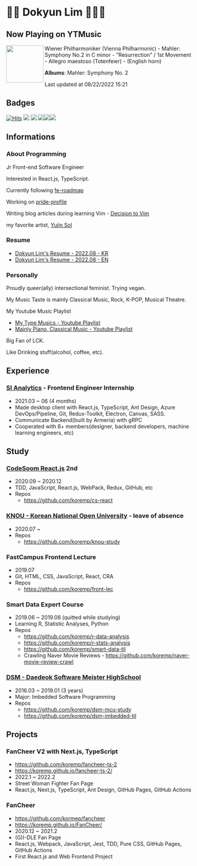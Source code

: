 # 🦄🍃 Dokyun Lim 🍃🏳️‍🌈

## Now Playing on YTMusic

[<img align="left" width="100" src="https://lh3.googleusercontent.com/8d2hewJvppoCHyZVDe1TuDryRTPFmsykZEwWP7py1yn5zrVkIMVZaIrOe9MDRkSTyJRfYde_jTpWMe0YJg">](https://music.youtube.com/watch?v=hFpvD-dq5Bo)

Wiener Philharmoniker (Vienna Philharmonic) - Mahler: Symphony No.2 in C minor - "Resurrection" / 1st Movement - Allegro maestoso (Totenfeier) - (English horn)

**Albums**: Mahler: Symphony No. 2

Last updated at 08/22/2022 15:21

## Badges

[![Hits](https://hits.seeyoufarm.com/api/count/incr/badge.svg?url=https%3A%2F%2Fgithub.com%2Fkoremp%2Fkormep&count_bg=%2379C83D&title_bg=%23555555&icon=&icon_color=%23E7E7E7&title=hits&edge_flat=false)](https://hits.seeyoufarm.com) <a href="https://velog.io/@koremp"><img src="https://img.shields.io/badge/koremp.log-3DDC84?style=flat-square&logo=Velog&logoColor=white"/></a> <a href="https://koremp.github.io"><img src="https://img.shields.io/badge/koremp.github.io-blog-orange?style=flat-square&logo=Blogger"/></a> <a href="https://www.linkedin.com/in/koremp"><img src="https://img.shields.io/badge/LinkedIn-0077B5?style=flat-square&logo=linkedin&logoColor=white"/></a><a href="https://dev.to/koremp"><img src="https://img.shields.io/badge/dev.to-0A0A0A?style=for-the-badge&logo=devdotto&logoColor=white"/></a><a href="https://twitter.com/claire_lim_dk"><img src="https://img.shields.io/badge/Twitter(EN)-1DA1F2?style=for-the-badge&logo=twitter&logoColor=white"/></a>

## Informations

### About Programming

Jr Front-end Software Engineer

Interested in React.js, TypeScript.

Currently following [fe-roadmap](https://euncho.medium.com/%ED%94%84%EB%A1%A0%ED%8A%B8%EC%97%94%EB%93%9C-%ED%95%99%EC%8A%B5-%EB%A1%9C%EB%93%9C%EB%A7%B5-91c3bc11dec0)

Working on [pride-profile](https://github.com/koremp/pride-profile)

Writing blog articles during learning Vim - [Decision to Vim](https://dev.to/koremp/decision-to-vim-1-buy-m1-air-255h)

my favorite artist, [Yujin Sol](https://instagram.com/ujin_26)

### Resume

* [Dokyun Lim's Resume - 2022.08 - KR](https://docs.google.com/document/d/1r9XLlzQ26mHWY3s0EMFtxAvLgcSiahizcKAVA6i9d8c/edit)
* [Dokyun Lim's Resume - 2022.08 - EN](https://docs.google.com/document/d/1LoNoqn7I6ZHLONrlGT0KinQadcWyTy8VMsWPNnhc4sw/edit?usp=sharing)

### Personally

Proudly queer(ally) intersectional feminist. Trying vegan.

My Music Taste is mainly Classical Music, Rock, K-POP, Musical Theatre. 

My Youtube Music Playlist

* [My Type Musics - Youtube Playlist](https://youtube.com/playlist?list=PLA8UnQkZ80qjY4xo6bCoX0uREdFwTLtRA)
* [Mainly Piano, Classical Music - Youtube Playlist](https://youtube.com/playlist?list=PLA8UnQkZ80qj4MRsXp6DHVsbXRTKna8lD)

Big Fan of LCK.

Like Drinking stuff(alcohol, coffee, etc). 

## Experience

### [SI Analytics](https://www.si-analytics.ai/) - Frontend Engineer Internship

* 2021.03 ~ 06 (4 months)
* Made desktop client with React.js, TypeScript, Ant Design, Azure DevOps/Pipeline, Git, Redux-Toolkit, Electron, Canvas, SASS.
* Communicate Backend(built by Armeria) with gRPC
* Cooperated with 8+ members(designer, backend developers, machine learning engineers, etc)

## Study

### [CodeSoom React.js](https://www.codesoom.com/courses/react) 2nd

* 2020.09 ~ 2020.12 
* TDD, JavaScript, React.js, WebPack, Redux, GitHub, etc
* Repos
  * <https://github.com/koremp/cs-react>

### [KNOU - Korean National Open University](https://knou.ac.kr) - leave of absence

* 2020.07 ~ 
* Repos
  * <https://github.com/koremp/knou-study>

### FastCampus Frontend Lecture

* 2019.07
* Git, HTML, CSS, JavaScript, React, CRA
* Repos
  * <https://github.com/koremp/front-lec>

### Smart Data Expert Course

* 2019.06 ~ 2019.08 (quitted while studying)
* Learning R, Statistic Analyses, Python
* Repos
  * <https://github.com/koremp/r-data-analysis>
  * <https://github.com/koremp/r-stats-analysis>
  * <https://github.com/koremp/smart-data-til>
  * Crawling Naver Movie Reviews - <https://github.com/koremp/naver-movie-review-crawl>

### [DSM - Daedeok Software Meister HighSchool](https://dsmhs.djsch.kr/main.do)

* 2016.03 ~ 2019.01 (3 years)
* Major: Imbedded Software Programming
* Repos
  * <https://github.com/koremp/dsm-mcu-study>
  * <https://github.com/koremp/dsm-imbedded-til>

## Projects

### FanCheer V2 with Next.js, TypeScript

* <https://github.com/koremp/fancheer-ts-2>
* <https://koremp.github.io/fancheer-ts-2/>
* 2022.1 ~ 2022.2
* Street Woman Fighter Fan Page
* React.js, Next.js, TypeScript, Ant Design, GitHub Pages, GitHub Actions

### FanCheer 

* <https://github.com/kormep/fancheer>
* <https://koremp.github.io/FanCheer/>
* 2020.12 ~ 2021.2
* (G)I-DLE Fan Page
* React.js, Webpack, JavaScript, Jest, TDD, Pure CSS, GitHub Pages, GitHub Actions
* First React.js and Web Frontend Project
